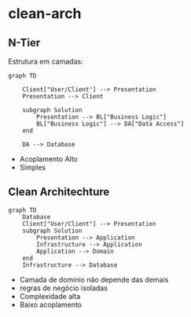 # clean-arch

## N-Tier

Estrutura em camadas: 

```mermaid
graph TD
    
    Client["User/Client"] --> Presentation
    Presentation --> Client
    
    subgraph Solution
        Presentation --> BL["Business Logic"]
        BL["Business Logic"] --> DA["Data Access"]
    end

    DA --> Database
```

- Acoplamento Alto
- Simples

## Clean Architechture

```mermaid
graph TD
    Database
    Client["User/Client"] --> Presentation
    subgraph Solution
        Presentation --> Application
        Infrastructure --> Application
        Application --> Domain
    end
    Infrastructure --> Database
```

- Camada de dominio não depende das demais
- regras de negócio isoladas
- Complexidade alta
- Baixo acoplamento